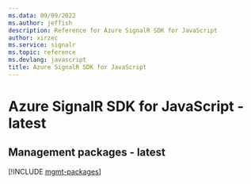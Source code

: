 ```yaml
---
ms.data: 09/09/2022
ms.author: jeffish
description: Reference for Azure SignalR SDK for JavaScript
author: xirzec
ms.service: signalr
ms.topic: reference
ms.devlang: javascript
title: Azure SignalR SDK for JavaScript
---
```

# Azure SignalR SDK for JavaScript - latest

## Management packages - latest
[!INCLUDE [mgmt-packages](signalr-mgmt-index.md)]